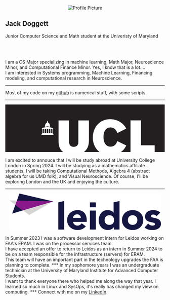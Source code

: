 <p align="center">

  <img src="https://avatars.githubusercontent.com/u/58831893?v=4" alt="Profile Picture">

</p>

**Jack Doggett** 
---
Junior Computer Science and Math student at the Univeristy of Maryland
<br />
<br />
<br />
<br />



I am a CS Major specializing in machine learning, Math Major, Neuroscience Minor, and Computational Finance Minor. Yes, I know that is a lot....<br>
I am interested in Systems programming, Machine Learning, Financing modeling, and computational research in Neuroscience. 
<hr>
Most of my code on my <a href="https://github.com/John-Doggett">github</a> is numerical stuff, with some scripts. 
<hr>
<p align="center">
  <img src="ucl-logo.png" width="512" height="150">
</p>
I am excited to annouce that I will be study abroad at University College London in Spring 2024. I will be studying as a mathematics affiliate students.
I will be taking Computational Methods, Algebra 4 (abstract algebra for us UMD folk), and Visual Neuroscience.
Of course, I'll be exploring London and the UK and enjoying the culture.
<hr>
<p align="center">
  <img src="leidos.png" width="480" height="115">
</p>
In Summer 2023 I was a software development intern for Leidos working on FAA's ERAM. I was on the processor services team.<br>
I have accepted an offer to return to Leidos as an intern in Summer 2024 to be on a team responsible for the infrastructure (servers) for ERAM.<br>
This team will have an important part in the technology upgrades the FAA is planning to complete.
***
In my sophomore years I was an undergraduate technician at the University of Maryland Institute for Advanced Computer Students.<br>
I want to thank everyone there who helped me along the way that year. I learned so much in Linux and SysOps, it's really has changed my view on computing. 
***
Connect with me on my <a href="https://www.linkedin.com/in/jack-c-doggett/">LinkedIn</a>.
